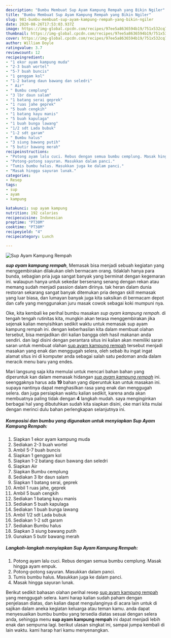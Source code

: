 ```yaml
---
description: "Bumbu Membuat Sup Ayam Kampung Rempah yang Bikin Ngiler"
title: "Bumbu Membuat Sup Ayam Kampung Rempah yang Bikin Ngiler"
slug: 981-bumbu-membuat-sup-ayam-kampung-rempah-yang-bikin-ngiler
date: 2020-08-26T17:53:03.937Z
image: https://img-global.cpcdn.com/recipes/97ee5a8636594b19/751x532cq70/sup-ayam-kampung-rempah-foto-resep-utama.jpg
thumbnail: https://img-global.cpcdn.com/recipes/97ee5a8636594b19/751x532cq70/sup-ayam-kampung-rempah-foto-resep-utama.jpg
cover: https://img-global.cpcdn.com/recipes/97ee5a8636594b19/751x532cq70/sup-ayam-kampung-rempah-foto-resep-utama.jpg
author: William Doyle
ratingvalue: 3.7
reviewcount: 12
recipeingredient:
- "1 ekor ayam kampung muda"
- "2-3 buah wortel"
- "5-7 buah buncis"
- "1 genggam kol"
- "1-2 batang daun bawang dan seledri"
- " Air"
- " Bumbu cemplung"
- "3 lbr daun salam"
- "1 batang serai geprek"
- "1 ruas jahe geprek"
- "5 buah cengkih"
- "1 batang kayu manis"
- "5 buah kapulaga"
- "1 buah bunga lawang"
- "1/2 sdt Lada bubuk"
- "1-2 sdt garam"
- " Bumbu halus"
- "3 siung bawang putih"
- "5 butir bawang merah"
recipeinstructions:
- "Potong ayam lalu cuci. Rebus dengan semua bumbu cemplung. Masak hingga ayam empuk."
- "Potong-potong sayuran. Masukkan dalam panci."
- "Tumis bumbu halus. Masukkan juga ke dalam panci."
- "Masak hingga sayuran lunak."
categories:
- Resep
tags:
- sup
- ayam
- kampung

katakunci: sup ayam kampung 
nutrition: 192 calories
recipecuisine: Indonesian
preptime: "PT30M"
cooktime: "PT38M"
recipeyield: "4"
recipecategory: Lunch

---
```



![Sup Ayam Kampung Rempah](https://img-global.cpcdn.com/recipes/97ee5a8636594b19/751x532cq70/sup-ayam-kampung-rempah-foto-resep-utama.jpg)

<b><i>sup ayam kampung rempah</i></b>, Memasak bisa menjadi sebuah kegiatan yang menggembirakan dilakukan oleh bermacam orang. tidaklah hanya para bunda, sebagian pria juga sangat banyak yang berminat dengan kegemaran ini. walaupun hanya untuk sekedar bersenang senang dengan rekan atau memang sudah menjadi passion dalam dirinya. tak heran dalam dunia restoran sekarang sangat banyak ditemukan pria dengan skill memasak yang luar biasa, dan lumayan banyak juga kita saksikan di bermacam depot dan cafe yang menggunakan juru masak cowok sebagai koki mumpuni nya.



Oke, kita kembali ke perihal bumbu masakan <i>sup ayam kampung rempah</i>. di tengah tengah rutinitas kita, mungkin akan terasa menggembirakan jika sejenak kalian menyisihkan sedikit waktu untuk memasak sup ayam kampung rempah ini. dengan keberhasilan kita dalam membuat olahan tersebut, bisa menjadikan diri kalian bangga oleh hasil makanan anda sendiri. dan lagi disini dengan perantara situs ini kalian akan memiliki saran saran untuk membuat olahan <u>sup ayam kampung rempah</u> tersebut menjadi masakan yang enak dan menggugah selera, oleh sebab itu ingat ingat alamat situs ini di komputer anda sebagai salah satu pedoman anda dalam meracik menu baru yang endes.


Mari langsung saja kita memulai untuk mencari bahan bahan yang diperuntuk kan dalam memasak hidangan <u><i>sup ayam kampung rempah</i></u> ini. seenggaknya harus ada <b>19</b> bahan yang diperuntuk kan untuk masakan ini. supaya nantinya dapat menghasilkan rasa yang enak dan menggugah selera. dan juga persiapkan waktu kalian sedikit, karena anda akan membuatnya paling tidak dengan <b>4</b> langkah mudah. saya menginginkan berbagai hal yang dibutuhkan sudah kita siapkan disini, oke mari kita mulai dengan merinci dulu bahan perlengkapan selanjutnya ini.

<!--inarticleads1-->

##### Komposisi dan bumbu yang digunakan untuk menyiapkan Sup Ayam Kampung Rempah:

1. Siapkan 1 ekor ayam kampung muda
1. Sediakan 2-3 buah wortel
1. Ambil 5-7 buah buncis
1. Siapkan 1 genggam kol
1. Siapkan 1-2 batang daun bawang dan seledri
1. Siapkan  Air
1. Siapkan  Bumbu cemplung
1. Sediakan 3 lbr daun salam
1. Siapkan 1 batang serai, geprek
1. Ambil 1 ruas jahe, geprek
1. Ambil 5 buah cengkih
1. Sediakan 1 batang kayu manis
1. Sediakan 5 buah kapulaga
1. Sediakan 1 buah bunga lawang
1. Ambil 1/2 sdt Lada bubuk
1. Sediakan 1-2 sdt garam
1. Sediakan  Bumbu halus
1. Siapkan 3 siung bawang putih
1. Gunakan 5 butir bawang merah




<!--inarticleads2-->

##### Langkah-langkah menyiapkan Sup Ayam Kampung Rempah:

1. Potong ayam lalu cuci. Rebus dengan semua bumbu cemplung. Masak hingga ayam empuk.
1. Potong-potong sayuran. Masukkan dalam panci.
1. Tumis bumbu halus. Masukkan juga ke dalam panci.
1. Masak hingga sayuran lunak.




Berikut sedikit bahasan olahan perihal resep <u>sup ayam kampung rempah</u> yang menggugah selera. kami harap kalian sudah paham dengan penjelasan diatas, dan kalian dapat mengulanginya di acara lain untuk di sajikan dalam aneka kegiatan keluarga atau teman kamu. anda dapat menyesuaikan bumbu bumbu yang tersedia diatas sesuai dengan selera anda, sehingga menu <b>sup ayam kampung rempah</b> ini dapat menjadi lebih enak dan sempurna lagi. berikut ulasan singkat ini, sampai jumpa kembali di lain waktu. kami harap hari kamu menyenangkan.
